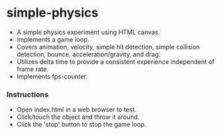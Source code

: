 # simple-physics
- A simple physics experiment using HTML canvas.
- Implements a game loop.
- Covers animation, velocity, simple hit detection, simple collision detection, bounce, acceleration/gravity, and drag.
- Utilizes delta time to provide a consistent experience independent of frame rate.
- Implements fps-counter.

### Instructions
- Open index.html in a web browser to test.
- Click/touch the object and throw it around.
- Click the 'stop' button to stop the game loop.